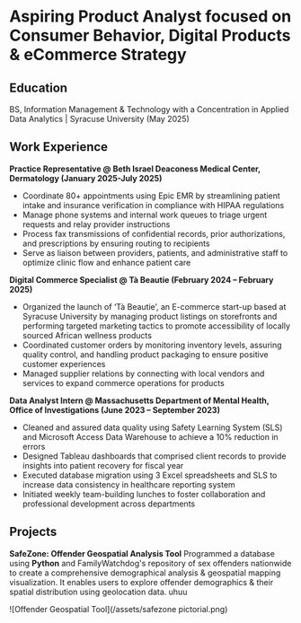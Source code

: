 # Aspiring Product Analyst focused on Consumer Behavior, Digital Products & eCommerce Strategy

## Education
BS, Information Management & Technology with a Concentration in Applied Data Analytics | Syracuse University (May 2025)

## Work Experience 
**Practice Representative @ Beth Israel Deaconess Medical Center, Dermatology (January 2025-July 2025)**							   
- Coordinate 80+ appointments using Epic EMR by streamlining patient intake and insurance verification in compliance with HIPAA regulations
- Manage phone systems and internal work queues to triage urgent requests and relay provider instructions
- Process fax transmissions of confidential records, prior authorizations, and prescriptions by ensuring routing to recipients
- Serve as liaison between providers, patients, and administrative staff to optimize clinic flow and enhance patient care

**Digital Commerce Specialist @ Tà Beautie (February 2024 – February 2025)**
- Organized the launch of ‘Tà Beautie’, an E-commerce start-up based at Syracuse University by managing product listings on storefronts and performing targeted marketing tactics to promote accessibility of locally sourced African wellness products
- Coordinated customer orders by monitoring inventory levels, assuring quality control, and handling product packaging to ensure positive customer experiences
- Managed supplier relations by connecting with local vendors and services to expand commerce operations for products

**Data Analyst Intern @ Massachusetts Department of Mental Health, Office of Investigations (June 2023 – September 2023)**      
- Cleaned and assured data quality using Safety Learning System (SLS) and Microsoft Access Data Warehouse to achieve a 10% reduction in errors
- Designed Tableau dashboards that comprised client records to provide insights into patient recovery for fiscal year  
- Executed database migration using 3 Excel spreadsheets and SLS to increase data consistency in healthcare reporting system 
- Initiated weekly team-building lunches to foster collaboration and professional development across departments 

## Projects
**SafeZone: Offender Geospatial Analysis Tool**
Programmed a database using **Python** and FamilyWatchdog's repository of sex offenders nationwide to create a comprehensive demographical analysis & geospatial mapping visualization. It enables users to explore offender demographics & their spatial distribution using geolocation data. uhuu

![Offender Geospatial Tool](/assets/safezone pictorial.png)







